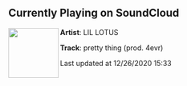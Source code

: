 ## Currently Playing on SoundCloud

[<img align="left" width="100" src="https://i1.sndcdn.com/artworks-000456603597-6gn9wn-t50x50.jpg">](https://soundcloud.com/lilxlotus/prettyxthing)

**Artist**: LIL LOTUS 

**Track**: pretty thing (prod. 4evr)

Last updated at 12/26/2020 15:33
